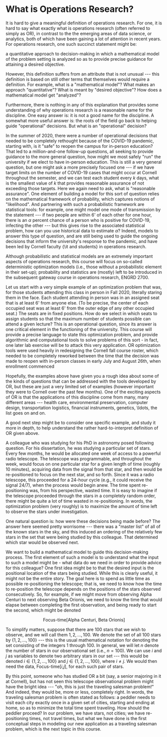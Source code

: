 # What is Operations Research?

It is hard to give a meaningful definition of operations research. For one, it
is hard to say what exactly what is operations research (often referred to
simply as OR), in contrast to the the emerging areas of data science, or
analytics, both of which have been gaining a lot of attention in recent years.
For operations research, one such succinct statement might be:

a quantitative approach to decision-making in which a mathematical model of the
problem setting is analyzed so as to provide precise guidance for attaining a
desired objective.

However, this definition suffers from an attribute that is not unusual --- this
definition is based on still other terms that themselves would require a
definition. For example, what is a "mathematical model"? What makes an approach
"quantitative"? What is meant by "desired objective"? How does a mathematical
model get "analyzed"?

Furthermore, there is nothing in any of this explanation that provides some
understanding of why operations research is a reasonable name for the
discipline. One easy answer is: it is not a good name for the discipline. A
somewhat more useful answer is: the roots of the field go back to helping guide
"operational" decisions. But what is an "operational" decision?

In the summer of 2020, there were a number of operational decisions that needed
to be completely rethought because of the COVID-19 pandemic, starting with, is
it "safe" to reopen the campus for in-person education? That led to a
million-and-one follow-up questions, all seeking to provide guidance to the
more general question, how might we most safely "run" the university if we
elect to have in-person education. This is still a very general question, but
one might ask a more precisely focused one --- if we have target limits on the
number of COVID-19 cases that might occur at Cornell throughout the semester,
and we can test each student every $k$ days, what is the smallest value of $k$
that provides reasonable assurance of not exceeding those targets. Here we
again need to ask, what is "reasonable assurance". One element of building a
model for this sort of question relies on the mathematical framework of
probability, which captures notions of "likelihood".  And partnering with such
a probabilistic framework are statistical tools: for example, one might model
one mode of transmission by the statement --- if two people are within 6' of
each other for one hour, there is an $\alpha$ percent chance of a person who is
positive for COVID-19, infecting the other --- but this gives rise to the
associated statistical problem, how can you use historical data to estimate
$\alpha$? Indeed, models to answer this type of question, and are still being
used to guide the ongoing decisions that inform the university's response to
the pandemic, and have been led by Cornell faculty {\it and students} in
operations research.

Although probabilistic and statistical models are an extremely important
aspects of operations research, this course will focus on so-called
deterministic optimization models (i.e., those without a probabilistic element
in their set-up); probability and statistics are (mostly) left to be introduced
in the subsequent gateway course in operations research, ENGRD 2700.

Let us start with a very simple example of an optimization problem that was,
for those students attending this class in person in Fall 2020, literally
staring them in the face. Each student attending in person was in an assigned
seat that is at least 6' from anyone else. (To be precise, the center of each
occupied seat was at least 6' from the outer edge of any other occupied seat.)
The seats are in fixed positions. How do we select in which seats to assign
students so that the maximum number of students possible can attend a given
lecture? This is an operational question, since its answer is one critical
element in the functioning of the university. This course will provide a
precise language to state this optimization problem, and provide algorithmic
and computational tools to solve problems of this sort - in fact, one later lab
exercise will be to attack this very application. OR optimization tools were
used heavily in redesigning the Cornell fall course roster, which needed to be
completely reworked between the time that the decision was made to reopen with
in-person classes in early July and August 26th, when enrollment commenced

Hopefully, the examples above have given you a rough idea about some of the
kinds of questions that can be addressed with the tools developed by OR, but
these are just a very limited set of examples (however important they were to
Cornell over the past few months).  One of the exciting aspects of OR is that
the applications of this discipline come from many, many different areas ---
health care, environmental preservation, computer design, transportation
logistics, financial instruments, genetics, \ldots\,  the list goes on and on.

A good next step might be to consider one specific example, and study it more
in depth, to help understand the rather hard-to-interpret definition of OR
given above.

A colleague who was studying for his PhD in astronomy posed following question.
For his dissertation, he was studying a particular set of stars. Every few
months, he would be allocated one week of access to a powerful radio telescope.
The telescope was programmable, and throughout the week, would focus on one
particular star for a given length of time (roughly 10 minutes), acquiring data
from the signal from that star, and then would be re-positioned to focus on the
next star, and so forth. Since it was a radio telescope, this proceeded for a
24-hour cycle (e.g., it could receive the signal 24/7), when the process would
begin anew. The time spent re-positioning was, from his perspective, wasted
time. It is easy to imagine if the telescope proceeded through the stars in a
completely random order, there might be quite a lot of time wasted in
re-positioning. In words, the optimization problem (very roughly) is to
maximize the amount of time left to observe the stars under investigation.

One natural question is: how were these decisions being made before? The answer
here seemed pretty worrisome --- there was a "master list" of all of the known
stars in the sky, and this induced an ordering of the relatively few stars in
the set that were being studied by this colleague. That determined which star
would be observed next.

We want to build a mathematical model to guide this decision-making process.
The first element of such a model is to understand what the input to such a
model might be - what data do we need in order to provide advice for this
colleague? One first idea might be to that the desired input is the positional
location of the stars being studied. While this is clearly useful, it might not
be the entire story. The goal here is to spend as little time as possible
re-positioning the telescope; that is, we need to know how the time to
re-position the telescope depends on the positions of the stars observed
consecutively. So, for example, if we might move from observing Alpha Centuri
to next observing Beta Orionis, we need to know the time that would elapse
between completing the first observation, and being ready to start the second,
which might be denoted

$$\text{Focus-time[Alpha Centuri, Beta Orionis]}$$

To simplify matters, suppose that there are 100 stars that we wish to observe,
and we will call them $1,2,\ldots,100$. We denote the set of all 100 stars by
$\{1,2,\ldots,100\}$ --- this is the usual mathematical notation for denoting
the set consisting of the integers $1$ through $100$. In general, we will let
$n$ denote the number of stars in our observational set (i.e., $n=100$). We
can use $i$ and $j$ as variables to denote two arbitrary stars in our set ---
this would be denoted $i \in \{ 1,2,\ldots,100\}$ and $j \in
\{1,2,\ldots,100\}$, where $i\not = j$. We would then need the data,
Focus-time[$i$,$j$], for each such pair of stars.

By this point, someone who has studied OR a bit (say, a senior majoring in it
at Cornell), but has not seen this telescope observational problem might have
the bright idea --- "oh, this is just the traveling salesman problem!" And
indeed, they would be, more or less, completely right. In words, the traveling
salesman problem is often stated as follows: a peddler needs to visit each city
exactly once in a given set of cities, starting and ending at home, so as to
minimize the total time spent traveling. How should the peddler proceed? In our
problem, we have stars, not cities; we have re-positioning times, not travel
times, but what we have done is the first conceptual steps in modeling our new
application as a traveling salesman problem, which is the next topic in this
course.
